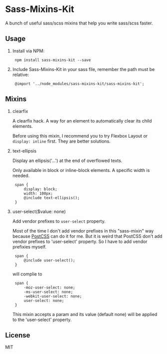 # Sass-Mixins-Kit

A bunch of useful sass/scss mixins that help you write sass/scss faster.

## Usage

1. Install via NPM:

        npm install sass-mixins-kit --save
    
2. Include Sass-Mixins-Kit in your sass file, remember the path must be relative:

        @import '../node_modules/sass-mixins-kit/sass-mixins-kit';

## Mixins

1. clearfix
    
    A clearfix hack. A way for an element to automatically clear its child elements.
    
    Before using this mixin, I recommend you to try Flexbox Layout or `display: inline` first. They are better solutions.
    
2. text-ellipsis

    Display an ellipsis('...') at the end of overflowed texts.
    
    Only available in block or inline-block elements.
    A specific width is needed.
    
        span {
            display: block;
            width: 100px;
            @include text-ellipsis();
        }

3. user-select($value: none)

    Add vendor prefixes to `user-select` property.
    
    Most of the time I don't add vendor prefixes in this "sass-mixin" way because [PostCSS](http://postcss.org/) can do it for me.
    But it is weird that PostCSS don't add vendor prefixes to 'user-select' property. So I have to add vendor prefixies myself.

        span {
            @include user-select();
        }
        
    will complie to
    
        span {
            -moz-user-select: none;
            -ms-user-select: none;
            -webkit-user-select: none;
            user-select: none;
        }
        
    This mixin accepts a param and its value (default none) will be applied to the 'user-select' property.

## License

MIT